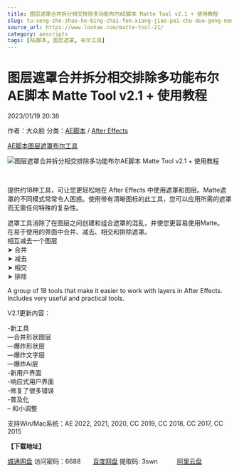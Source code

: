 ```yaml
---
title: 图层遮罩合并拆分相交排除多功能布尔AE脚本 Matte Tool v2.1 + 使用教程
slug: tu-ceng-zhe-zhao-he-bing-chai-fen-xiang-jiao-pai-chu-duo-gong-neng-bu-er-aejiao-ben-matte-tool-v2-1-shi-yong-jiao-cheng
source_url: https://www.lookae.com/matte-tool-21/
category: aescripts
tags: [AE脚本, 图层遮罩, 布尔工具]
---
```

# 图层遮罩合并拆分相交排除多功能布尔AE脚本 Matte Tool v2.1 + 使用教程

2023/01/19 20:38

作者：大众脸
分类：[AE脚本](https://www.lookae.com/after-effects/aescripts/) / [After Effects](https://www.lookae.com/after-effects/)

[AE脚本](https://www.lookae.com/tag/ae%e8%84%9a%e6%9c%ac/)[图层遮罩](https://www.lookae.com/tag/%e5%9b%be%e5%b1%82%e9%81%ae%e7%bd%a9/)[布尔工具](https://www.lookae.com/tag/%e5%b8%83%e5%b0%94%e5%b7%a5%e5%85%b7/)

![图层遮罩合并拆分相交排除多功能布尔AE脚本 Matte Tool v2.1 + 使用教程](https://www.lookae.com/wp-content/uploads/2021/11/Matte-Tool.jpg "图层遮罩合并拆分相交排除多功能布尔AE脚本 Matte Tool v2.1 + 使用教程-LookAE.com")

[﻿﻿﻿](https://cloud.video.taobao.com//play/u/705956171/p/1/e/6/t/1/336858094062.mp4)

提供约18种工具，可让您更轻松地在 After Effects 中使用遮罩和图层。Matte遮罩的不同模式常常令人困惑。使用带有清晰图标的此工具，您可以应用所需的遮罩而无需任何特殊的复杂性。

遮罩工具消除了在图层之间创建和组合遮罩的混乱，并使您更容易使用Matte。  
在易于使用的界面中合并、减去、相交和排除遮罩。  
相互减去一个图层  
➤ 合并  
➤ 减去  
➤ 相交  
➤ 排除

A group of 18 tools that make it easier to work with layers in After Effects. Includes very useful and practical tools.

V2.1更新内容：

-新工具  
—合并形状图层  
—爆炸形状层  
—爆炸文字层  
—爆炸Ai层  
-新用户界面  
-响应式用户界面  
-修复了很多错误  
-普及化  
– 和小调整

支持Win/Mac系统：AE 2022, 2021, 2020, CC 2019, CC 2018, CC 2017, CC 2015

**【下载地址】**

[城通网盘](https://url70.ctfile.com/f/2827370-769045304-c38040?p=4431) 访问密码：6688       [百度网盘](https://pan.baidu.com/s/17EdefRpUr46QxiedvDe9aA?pwd=3swn) 提取码: 3swn           [阿里云盘](https://www.aliyundrive.com/s/X3QqykBEFeF)
